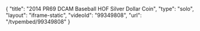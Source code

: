 {
    "title": "2014 PR69 DCAM Baseball HOF Silver Dollar Coin",
    "type": "solo",
    "layout": "iframe-static",
    "videoId": "99349808",
    "url": "\/tvpembed\/99349808"
}
